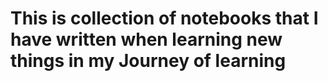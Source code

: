 # This is collection of notebooks that I have written when learning new things in my Journey of learning
